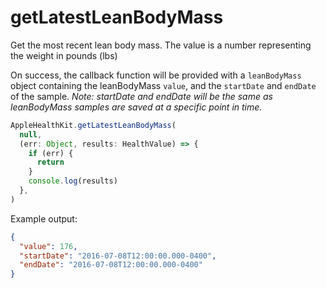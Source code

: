 # getLatestLeanBodyMass

Get the most recent lean body mass. The value is a number representing the weight in pounds (lbs)

On success, the callback function will be provided with a `leanBodyMass` object containing the leanBodyMass `value`, and the `startDate` and `endDate` of the sample. _Note: startDate and endDate will be the same as leanBodyMass samples are saved at a specific point in time._

```javascript
AppleHealthKit.getLatestLeanBodyMass(
  null,
  (err: Object, results: HealthValue) => {
    if (err) {
      return
    }
    console.log(results)
  },
)
```

Example output:

```json
{
  "value": 176,
  "startDate": "2016-07-08T12:00:00.000-0400",
  "endDate": "2016-07-08T12:00:00.000-0400"
}
```
